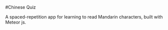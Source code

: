 #Chinese Quiz

A spaced-repetition app for learning to read Mandarin characters, built with Meteor js.